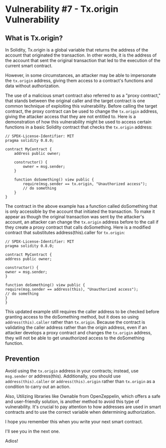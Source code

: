 # Vulnerability #7 - Tx.origin Vulnerability

## What is Tx.origin?

In Solidity, Tx.origin is a global variable that returns the address of the account that originated the transaction. In other words, it is the address of the account that sent the original transaction that led to the execution of the current smart contract.

However, in some circumstances, an attacker may be able to impersonate the `tx.origin` address, giving them access to a contract's functions and data without authorization.

The use of a malicious smart contract also referred to as a "proxy contract," that stands between the original caller and the target contract is one common technique of exploiting this vulnerability. Before calling the target contract, the proxy contract can be used to change the `tx.origin` address, giving the attacker access that they are not entitled to. Here is a demonstration of how this vulnerability might be used to access certain functions in a basic Solidity contract that checks the `tx.origin` address:

```solidity
// SPDX-License-Identifier: MIT
pragma solidity 0.8.0;

contract MyContract {
    address public owner;

    constructor() {
        owner = msg.sender;
    }

    function doSomething() view public {
        require(msg.sender == tx.origin, "Unauthorized access");
        // do something
    }
}
```

The contract in the above example has a function called doSomething that is only accessible by the account that initiated the transaction. To make it appear as though the original transaction was sent by the attacker's account, an attacker can change the `tx.origin` address before to the call if they create a proxy contract that calls doSomething. Here is a modified contract that substitutes address(this).caller for `tx.origin`:

```solidity
// SPDX-License-Identifier: MIT 
pragma solidity 0.8.0;  

contract MyContract {     
address public owner;      

constructor() {         
owner = msg.sender;     
}      

function doSomething() view public {         
require(msg.sender == address(this), "Unauthorized access");         // do something     
} 
}
```

This updated example still requires the caller address to be checked before granting access to the doSomething method, but it does so using `address(this).caller` rather than `tx.origin`. Because the contract is validating the caller address rather than the origin address, even if an attacker develops a proxy contract and changes the `tx.origin` address, they will not be able to get unauthorized access to the doSomething function.

## Prevention

Avoid using the `tx.origin` address in your contracts; instead, use `msg.sender` or address(this). Additionally, you should use `address(this).caller` or `address(this).origin` rather than `tx.origin` as a condition to carry out an action.

Also, Utilizing libraries like Ownable from OpenZeppelin, which offers a safe and user-friendly solution, is another method to avoid this type of vulnerability. It's crucial to pay attention to how addresses are used in smart contracts and to use the correct variable when determining authorization.

I hope you remember this when you write your next smart contract.

I'll see you in the next one.

Adios!